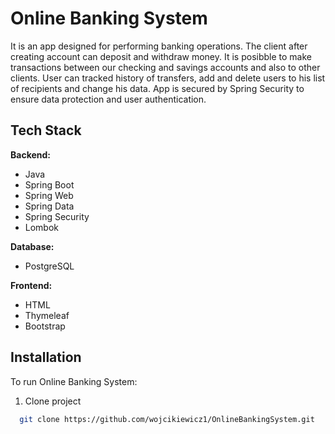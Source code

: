 
# Online Banking System

It is an app designed for performing banking operations. The client after creating account can deposit and
withdraw money. It is posibble to make transactions between our checking and savings accounts and also to
other clients. User can tracked history of transfers, add and delete users to his list of recipients and change his
data. App is secured by Spring Security to ensure data protection and user authentication.

## Tech Stack

**Backend:** 
- Java
- Spring Boot 
- Spring Web 
- Spring Data 
- Spring Security
- Lombok

**Database:** 
- PostgreSQL

**Frontend:** 
- HTML
- Thymeleaf
- Bootstrap


## Installation

To run Online Banking System:

1. Clone project
```bash
  git clone https://github.com/wojcikiewicz1/OnlineBankingSystem.git

